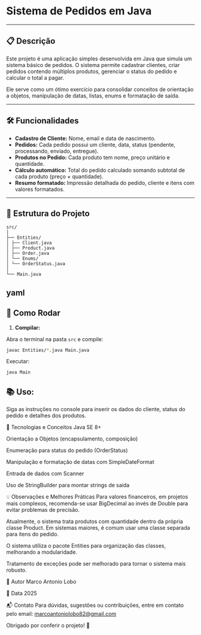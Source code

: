 # Sistema de Pedidos em Java

---

## 📋 Descrição

Este projeto é uma aplicação simples desenvolvida em Java que simula um sistema básico de pedidos. O sistema permite cadastrar clientes, criar pedidos contendo múltiplos produtos, gerenciar o status do pedido e calcular o total a pagar.

Ele serve como um ótimo exercício para consolidar conceitos de orientação a objetos, manipulação de datas, listas, enums e formatação de saída.

---

## 🛠 Funcionalidades

- **Cadastro de Cliente:** Nome, email e data de nascimento.
- **Pedidos:** Cada pedido possui um cliente, data, status (pendente, processando, enviado, entregue).
- **Produtos no Pedido:** Cada produto tem nome, preço unitário e quantidade.
- **Cálculo automático:** Total do pedido calculado somando subtotal de cada produto (preço × quantidade).
- **Resumo formatado:** Impressão detalhada do pedido, cliente e itens com valores formatados.

---

## 📂 Estrutura do Projeto
```
src/
│
├── Entities/
│ ├── Client.java
│ ├── Product.java
│ ├── Order.java
│ └── Enums/
│ └── OrderStatus.java
│
└── Main.java
```
yaml
---

## 🚀 Como Rodar

1. **Compilar:**

Abra o terminal na pasta `src` e compile:

```bash
javac Entities/*.java Main.java
```
Executar:

```bash
java Main
```
## 📚 Uso:

Siga as instruções no console para inserir os dados do cliente, status do pedido e detalhes dos produtos.

🧩 Tecnologias e Conceitos
Java SE 8+

Orientação a Objetos (encapsulamento, composição)

Enumeração para status do pedido (OrderStatus)

Manipulação e formatação de datas com SimpleDateFormat

Entrada de dados com Scanner

Uso de StringBuilder para montar strings de saída

💡 Observações e Melhores Práticas
Para valores financeiros, em projetos mais complexos, recomenda-se usar BigDecimal ao invés de Double para evitar problemas de precisão.

Atualmente, o sistema trata produtos com quantidade dentro da própria classe Product. Em sistemas maiores, é comum usar uma classe separada para itens do pedido.

O sistema utiliza o pacote Entities para organização das classes, melhorando a modularidade.

Tratamento de exceções pode ser melhorado para tornar o sistema mais robusto.

👤 Autor
Marco Antonio Lobo

📅 Data
2025

📬 Contato
Para dúvidas, sugestões ou contribuições, entre em contato pelo email: marcoantoniolobo82@gmail.com

Obrigado por conferir o projeto! 🎉